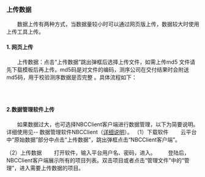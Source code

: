 ### **上传数据** 
　　数据上传有两种方式，当数据量较小时可以通过网页版上传，数据较大时使用上传工具上传。
#### **1. 网页上传**
　　上传数据：点击“上传数据”跳出弹框后选择上传文件，如需上传md5 文件请先下载模板后再上传。md5码是对文件的编码，测序公司在交付结果时会附送md5码，用于校验测序数据是否完整 。具体流程如下：

  <div style="text-align:center"><img data-src="上传数据.gif" width="600px" ></img>
</div>


&nbsp;
#### **2.数据管理软件上传**
　　如果数据过大，也可选择NBCClient客户端进行数据管理，以下为简要说明。详细使用见-- 数据管理软件NBCClient（[详细说明](filePage?path=001_帮助文档/04_数据管理软件.md)）。
（1）下载软件
　　云平台中“原始数据”部分中点击“上传数据”，跳出弹框点击“NBCClient客户端”。

（2）上传数据
　　打开软件，输入平台用户名、密码，进入。
　　登陆后，NBCClient客户端展示所有的项目列表。双击项目或者点击“管理文件”中的“管理”，进入需要上传数据的项目。

  <div style="text-align:center"><img data-src="客户端上传.gif" width="600px" ></img>
</div>





